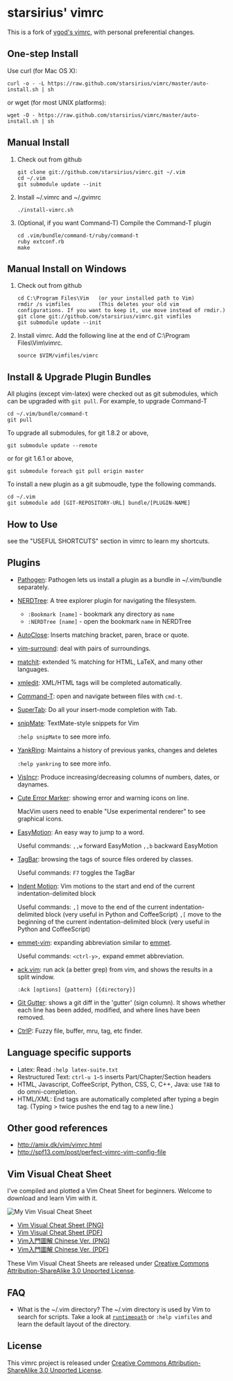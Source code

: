 starsirius' vimrc
============
This is a fork of [vgod's vimrc](https://github.com/vgod/vimrc), with personal
preferential changes.

One-step Install
----------------

Use curl (for Mac OS X):

    curl -o - -L https://raw.github.com/starsirius/vimrc/master/auto-install.sh | sh

or wget (for most UNIX platforms):

    wget -O - https://raw.github.com/starsirius/vimrc/master/auto-install.sh | sh


Manual Install
----------------

1. Check out from github

       git clone git://github.com/starsirius/vimrc.git ~/.vim
       cd ~/.vim
       git submodule update --init

2. Install ~/.vimrc and ~/.gvimrc

       ./install-vimrc.sh

3. (Optional, if you want Command-T) Compile the Command-T plugin

       cd .vim/bundle/command-t/ruby/command-t
       ruby extconf.rb
       make

Manual Install on Windows
---------------------------

1. Check out from github

       cd C:\Program Files\Vim   (or your installed path to Vim)
       rmdir /s vimfiles         (This deletes your old vim configurations. If you want to keep it, use move instead of rmdir.)
       git clone git://github.com/starsirius/vimrc.git vimfiles
       git submodule update --init

2. Install vimrc. Add the following line at the end of C:\Program Files\Vim\vimrc.

       source $VIM/vimfiles/vimrc

Install & Upgrade Plugin Bundles
--------------------------------

All plugins (except vim-latex) were checked out as git submodules,
which can be upgraded with `git pull`. For example, to upgrade Command-T

    cd ~/.vim/bundle/command-t
    git pull

To upgrade all submodules, for git 1.8.2 or above,

    git submodule update --remote

or for git 1.6.1 or above,

    git submodule foreach git pull origin master

To install a new plugin as a git submoudle, type the following commands.

    cd ~/.vim
    git submodule add [GIT-REPOSITORY-URL] bundle/[PLUGIN-NAME]

How to Use
----------

see the "USEFUL SHORTCUTS" section in vimrc to learn my shortcuts.

Plugins
-------

* [Pathogen](http://www.vim.org/scripts/script.php?script_id=2332): Pathogen lets us install a plugin as a bundle in ~/.vim/bundle separately.

* [NERDTree](http://www.vim.org/scripts/script.php?script_id=1658): A tree explorer plugin for navigating the filesystem.

  + `:Bookmark [name]` - bookmark any directory as `name`
  + `:NERDTree [name]` - open the bookmark `name` in NERDTree

* [AutoClose](http://www.vim.org/scripts/script.php?script_id=1849):  Inserts matching bracket, paren, brace or quote.

* [vim-surround](https://github.com/tpope/vim-surround/blob/master/doc/surround.txt): deal with pairs of surroundings.

* [matchit](http://www.vim.org/scripts/script.php?script_id=39): extended % matching for HTML, LaTeX, and many other languages.

* [xmledit](http://www.vim.org/scripts/script.php?script_id=301): XML/HTML tags will be completed automatically.

* [Command-T](https://github.com/wincent/Command-T): open and navigate between files with `cmd-t`.

* [SuperTab](http://www.vim.org/scripts/script.php?script_id=1643): Do all your insert-mode completion with Tab.

* [snipMate](http://www.vim.org/scripts/script.php?script_id=2540): TextMate-style snippets for Vim

  `:help snipMate` to see more info.

* [YankRing](http://www.vim.org/scripts/script.php?script_id=1234): Maintains a history of previous yanks, changes and deletes

  `:help yankring` to see more info.

* [VisIncr](http://www.vim.org/scripts/script.php?script_id=670): Produce increasing/decreasing columns of numbers, dates, or daynames.

* [Cute Error Marker](http://www.vim.org/scripts/script.php?script_id=2653): showing error and warning icons on line.

   MacVim users need to enable "Use experimental renderer" to see
   graphical icons.

* [EasyMotion](https://github.com/Lokaltog/vim-easymotion): An easy way to jump to a word.

  Useful commands:
    `,,w` forward EasyMotion
    `,,b` backward EasyMotion

* [TagBar](http://majutsushi.github.com/tagbar/): browsing the tags of source files ordered by classes.

  Useful commands:
    `F7` toggles the TagBar

* [Indent Motion](https://github.com/vim-scripts/indent-motion): Vim motions to the start and end of the current indentation-delimited block

  Useful commands:
    `,]` move to the end of the current indentation-delimited block (very useful in Python and CoffeeScript)
    `,[` move to the beginning of the current indentation-delimited block (very useful in Python and CoffeeScript)

* [emmet-vim](https://github.com/mattn/emmet-vim): expanding abbreviation similar to [emmet](http://emmet.io/).

  Useful commands:
    `<ctrl-y>,` expand emmet abbreviation.

* [ack.vim](https://github.com/mileszs/ack.vim): run ack (a better grep) from vim, and shows the results in a split window.

  `:Ack [options] {pattern} [{directory}]`

* [Git Gutter](https://github.com/airblade/vim-gitgutter): shows a git diff in the 'gutter' (sign column). It shows whether each line has been added, modified, and where lines have been removed.

* [CtrlP](https://github.com/ctrlpvim/ctrlp.vim): Fuzzy file, buffer, mru, tag, etc finder.

Language specific supports
--------------------------

* Latex: Read `:help latex-suite.txt`
* Restructured Text: `ctrl-u 1~5` inserts Part/Chapter/Section headers
* HTML, Javascript, CoffeeScript, Python, CSS, C, C++, Java: use `TAB` to do omni-completion.
* HTML/XML: End tags are automatically completed after typing a begin tag. (Typing > twice pushes the end tag to a new line.)

Other good references
---------------------

* http://amix.dk/vim/vimrc.html
* http://spf13.com/post/perfect-vimrc-vim-config-file

Vim Visual Cheat Sheet
----------------------

I've compiled and plotted a Vim Cheat Sheet for beginners.
Welcome to download and learn Vim with it.

![My Vim Visual Cheat Sheet](http://people.csail.mit.edu/vgod/vim/vim-cheat-sheet-en.png "My Vim Visual Cheat Sheet")

* [Vim Visual Cheat Sheet (PNG)](http://people.csail.mit.edu/vgod/vim/vim-cheat-sheet-en.png)
* [Vim Visual Cheat Sheet (PDF)](http://people.csail.mit.edu/vgod/vim/vim-cheat-sheet-en.pdf)
* [Vim入門圖解 Chinese Ver. (PNG)](http://blog.vgod.tw/wp-content/uploads/2009/12/vim-cheat-sheet-full.png)
* [Vim入門圖解 Chinese Ver. (PDF)](http://blog.vgod.tw/wp-content/uploads/2009/12/vgod-vim-cheat-sheet-full.pdf)

These Vim Visual Cheat Sheets are released under [Creative Commons Attribution-ShareAlike 3.0 Unported License](http://creativecommons.org/licenses/by-sa/3.0/deed.en_US).

FAQ
---
* What is the ~/.vim directory?
  The ~/.vim directory is used by Vim to search for scripts. Take a look at [`runtimepath`][runtimepath] or `:help vimfiles` and learn the default layout of the directory.

License
-------

This vimrc project is released under [Creative Commons Attribution-ShareAlike 3.0 Unported License](http://creativecommons.org/licenses/by-sa/3.0/deed.en_US).

[runtimepath]: http://vimdoc.sourceforge.net/htmldoc/options.html#'runtimepath'
